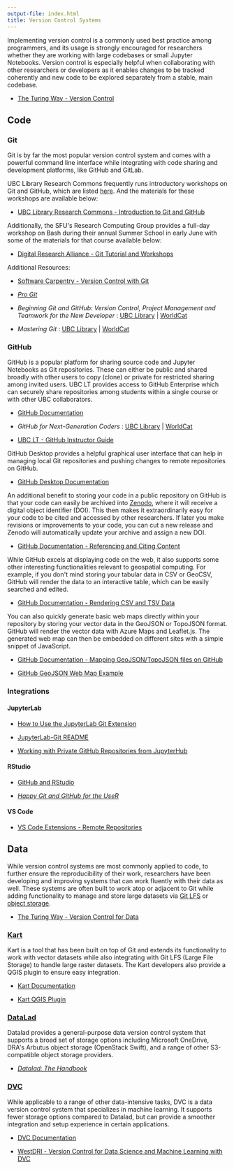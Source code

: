 ```yaml
---
output-file: index.html
title: Version Control Systems
---
```


Implementing version control is a commonly used best practice among programmers,
and its usage is strongly encouraged for researchers whether they are working
with large codebases or small Jupyter Notebooks. Version control is especially
helpful when collaborating with other researchers or developers as it enables
changes to be tracked coherently and new code to be explored separately from a
stable, main codebase.

- [The Turing Way - Version Control](https://the-turing-way.netlify.app/reproducible-research/vcs)

## Code

### Git

Git is by far the most popular version control system and comes with a powerful
command line interface while integrating with code sharing and development
platforms, like GitHub and GitLab.

UBC Library Research Commons frequently runs introductory workshops on Git and
GitHub, which are listed
[here](https://libcal.library.ubc.ca/calendar/?t=g&q=git). And the materials for
these workshops are available below:

- [UBC Library Research Commons - Introduction to Git and GitHub](https://ubc-library-rc.github.io/intro-git/)

Additionally, the SFU's Research Computing Group provides a full-day workshop on
Bash during their annual Summer School in early June with some of the materials
for that course available below:

- [Digital Research Alliance - Git Tutorial and Workshops](https://mint.westdri.ca/git/)

Additional Resources:

- [Software Carpentry - Version Control with Git](https://swcarpentry.github.io/git-novice/)

- _[Pro Git](https://git-scm.com/book/en/v2)_

- _Beginning Git and GitHub: Version Control, Project Management and Teamwork
  for the New Developer_ : [UBC Library](https://go.exlibris.link/G3VfpGll) |
  [WorldCat](https://search.worldcat.org/title/1427243462)

- _Mastering Git_ : [UBC Library](https://go.exlibris.link/zJxLHm6W) |
  [WorldCat](https://search.worldcat.org/title/1454574509)

### GitHub

GitHub is a popular platform for sharing source code and Jupyter Notebooks as
Git repositories. These can either be public and shared broadly with other users
to copy (clone) or private for restricted sharing among invited users. UBC LT
provides access to GitHub Enterprise which can securely share repositories among
students within a single course or with other UBC collaborators.

- [GitHub Documentation](https://docs.github.com/en)

- _GitHub for Next-Generation Coders_ :
  [UBC Library](https://learning.oreilly.com/library/view/github-for-next-generation/9781835463048/)
  | [WorldCat](https://search.worldcat.org/title/1446794123)

- [UBC LT - GitHub Instructor Guide](https://lthub.ubc.ca/guides/github-instructor-guide/)

GitHub Desktop provides a helpful graphical user interface that can help in
managing local Git repositories and pushing changes to remote repositories on
GitHub.

- [GitHub Desktop Documentation](https://docs.github.com/en/desktop/installing-and-configuring-github-desktop/overview/getting-started-with-github-desktop)

An additional benefit to storing your code in a public repository on GitHub is
that your code can easily be archived into [Zenodo](https://about.zenodo.org/),
where it will receive a digital object identifier (DOI). This then makes it
extraordinarily easy for your code to be cited and accessed by other
researchers. If later you make revisions or improvements to your code, you can
cut a new release and Zenodo will automatically update your archive and assign a
new DOI.

- [GitHub Documentation - Referencing and Citing Content](https://docs.github.com/en/repositories/archiving-a-github-repository/referencing-and-citing-content)

While GitHub excels at displaying code on the web, it also supports some other
interesting functionalities relevant to geospatial computing. For example, if
you don't mind storing your tabular data in CSV or GeoCSV, GitHub will render
the data to an interactive table, which can be easily searched and edited.

- [GitHub Documentation - Rendering CSV and TSV Data](https://docs.github.com/en/repositories/working-with-files/using-files/working-with-non-code-files#rendering-csv-and-tsv-data)

You can also quickly generate basic web maps directly within your repository by
storing your vector data in the GeoJSON or TopoJSON format. GitHub will render
the vector data with Azure Maps and Leaflet.js. The generated web map can then
be embedded on different sites with a simple snippet of JavaScript.

- [GitHub Documentation - Mapping GeoJSON/TopoJSON files on GitHub](https://docs.github.com/en/repositories/working-with-files/using-files/working-with-non-code-files#mapping-geojsontopojson-files-on-github)

- [GitHub GeoJSON Web Map Example](https://viewscreen.githubusercontent.com/view/geojson?url=https%3a%2f%2fraw.githubusercontent.com%2fbenbalter%2fdc-wifi-social%2fmaster%2fbars.geojson)

### Integrations

#### JupyterLab

- [How to Use the JupyterLab Git Extension](https://blog.reviewnb.com/jupyterlab-git-extension/)

- [JupyterLab-Git README](https://github.com/jupyterlab/jupyterlab-git#jupyterlab-git)

- [Working with Private GitHub Repositories from JupyterHub](https://ubc-geography.github.io/computing-resources/version-control-systems/jupyterhub-private-repo.html)

#### RStudio

- [GitHub and RStudio](https://resources.github.com/github-and-rstudio)

- _[Happy Git and GitHub for the UseR](https://happygitwithr.com/usage-intro.html)_

#### VS Code

- [VS Code Extensions - Remote Repositories](https://marketplace.visualstudio.com/items?itemName=github.remotehub)

## Data

While version control systems are most commonly applied to code, to further
ensure the reproducibility of their work, researchers have been developing and
improving systems that can work fluently with their data as well. These systems
are often built to work atop or adjacent to Git while adding functionality to
manage and store large datasets via [Git LFS](https://git-lfs.com/) or
[object storage](https://ubc-geography.github.io/computing-resources/cloud-computing/object-storage.html).

- [The Turing Way - Version Control for Data](https://the-turing-way.netlify.app/reproducible-research/vcs/vcs-data)

### [Kart](https://kartproject.org/)

Kart is a tool that has been built on top of Git and extends its functionality
to work with vector datasets while also integrating with Git LFS (Large File
Storage) to handle large raster datasets. The Kart developers also provide a
QGIS plugin to ensure easy integration.

- [Kart Documentation](https://docs.kartproject.org/en/latest/index.html)

- [Kart QGIS Plugin](https://plugins.qgis.org/plugins/kart/)

### [DataLad](https://www.datalad.org/)

Datalad provides a general-purpose data version control system that supports a
broad set of storage options including Microsoft OneDrive, DRA's Arbutus object
storage (OpenStack Swift), and a range of other S3-compatible object storage
providers.

- _[Datalad: The Handbook](https://handbook.datalad.org/en/latest/index.html)_

### [DVC](https://dvc.org/)

While applicable to a range of other data-intensive tasks, DVC is a data version
control system that specializes in machine learning. It supports fewer storage
options compared to Datalad, but can provide a smoother integration and setup
experience in certain applications.

- [DVC Documentation](https://dvc.org/doc)

- [WestDRI - Version Control for Data Science and Machine Learning with DVC](https://youtu.be/2MQVF78FRKs?si=b2UnIRcPPTMQSL7K)
